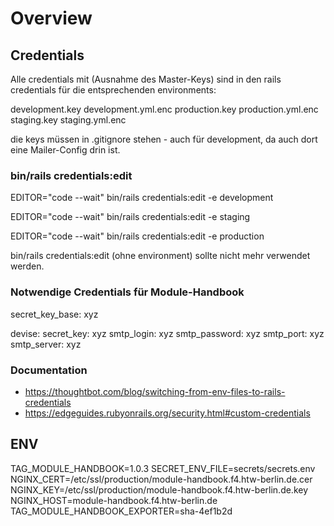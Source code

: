 

# Overview

## Credentials

Alle credentials mit (Ausnahme  des Master-Keys) sind 
in den rails credentials für die entsprechenden environments:

development.key
development.yml.enc
production.key
production.yml.enc
staging.key
staging.yml.enc

die keys müssen in .gitignore stehen - auch für development, da auch dort 
eine Mailer-Config drin ist.


### bin/rails credentials:edit


EDITOR="code --wait" bin/rails credentials:edit -e development

EDITOR="code --wait" bin/rails credentials:edit -e staging

EDITOR="code --wait" bin/rails credentials:edit -e production


bin/rails credentials:edit 
(ohne environment) sollte nicht mehr verwendet werden. 

### Notwendige Credentials für Module-Handbook

secret_key_base: xyz

devise:
  secret_key: xyz
  smtp_login: xyz
  smtp_password: xyz
  smtp_port: xyz
  smtp_server: xyz


### Documentation

- https://thoughtbot.com/blog/switching-from-env-files-to-rails-credentials
- https://edgeguides.rubyonrails.org/security.html#custom-credentials

## ENV

TAG_MODULE_HANDBOOK=1.0.3
SECRET_ENV_FILE=secrets/secrets.env
NGINX_CERT=/etc/ssl/production/module-handbook.f4.htw-berlin.de.cer
NGINX_KEY=/etc/ssl/production/module-handbook.f4.htw-berlin.de.key
NGINX_HOST=module-handbook.f4.htw-berlin.de
TAG_MODULE_HANDBOOK_EXPORTER=sha-4ef1b2d
